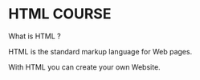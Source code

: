 # HTML COURSE 

What is HTML ?

HTML is the standard markup language for Web pages.

With HTML you can create your own Website.

